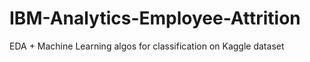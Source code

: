 # IBM-Analytics-Employee-Attrition
EDA + Machine Learning algos for classification on Kaggle dataset
